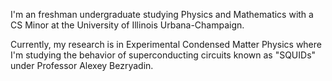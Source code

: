 I'm an freshman undergraduate studying Physics and Mathematics with a CS Minor at the University of Illinois Urbana-Champaign. 

Currently, my research is in Experimental Condensed Matter Physics where I'm studying the behavior of superconducting circuits known as "SQUIDs" under Professor Alexey Bezryadin. 
